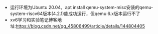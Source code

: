 - 运行环境为Ubuntu 20.04，apt install qemu-system-misc安装的qemu-system-riscv64版本(4.2.1)能成功运行，但qemu 6.x版本运行不了
- xv6学习和实验笔记博客地址:https://blog.csdn.net/qq_45806499/article/details/144804405

